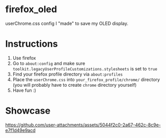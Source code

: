 # firefox_oled
userChrome.css config I "made" to save my OLED display.

# Instructions
1. Use firefox
2. Go to `about:config` and make sure `toolkit.legacyUserProfileCustomizations.stylesheets` is set to `true`
3. Find your firefox profile directory via `about:profiles`
4. Place the `userChrome.css` into `your_firefox_profile/chrome/` directory (you will probably have to create `chrome` directory yourself)
5. Have fun :)

# Showcase
https://github.com/user-attachments/assets/5044f2c0-2a67-462c-8c9e-e7f1d49e9acd
